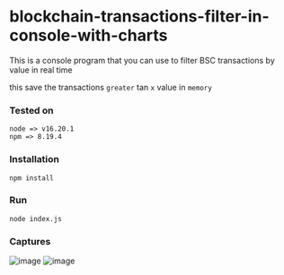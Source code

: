 # blockchain-transactions-filter-in-console-with-charts
This is a console program that you can use to filter BSC transactions by value in real time

this save the transactions `greater` tan `x` value in `memory`

### Tested on
```shell
node => v16.20.1
npm => 8.19.4
```

### Installation
```shell
npm install
```

### Run
```
node index.js
```

### Captures
![image](https://github.com/kypanz/blockchain-transactions-filter-in-console-with-charts/assets/37570367/b2963a0e-2567-472a-8bdd-122e7a303737)
![image](https://github.com/kypanz/blockchain-transactions-filter-in-console-with-charts/assets/37570367/4d27c1e4-3a12-436f-b07c-7c967113353b)

